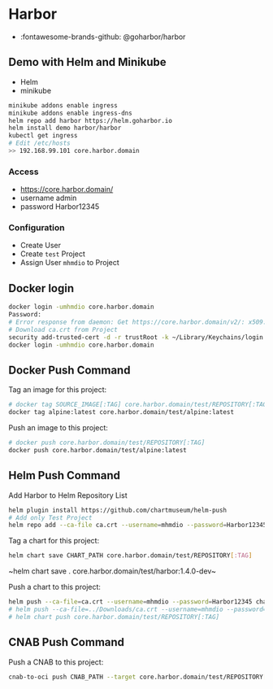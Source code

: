 # Harbor

- :fontawesome-brands-github:  @goharbor/harbor

## Demo with Helm and Minikube

- Helm
- minikube

```bash
minikube addons enable ingress
minikube addons enable ingress-dns
helm repo add harbor https://helm.goharbor.io
helm install demo harbor/harbor
kubectl get ingress
# Edit /etc/hosts
>> 192.168.99.101 core.harbor.domain
```

### Access

- <https://core.harbor.domain/>
- username admin
- password Harbor12345

### Configuration

- Create User
- Create `test` Project
- Assign User `mhmdio` to Project

## Docker login

```bash
docker login -umhmdio core.harbor.domain 
Password: 
# Error response from daemon: Get https://core.harbor.domain/v2/: x509: certificate signed by unknown authority
# Download ca.crt from Project
security add-trusted-cert -d -r trustRoot -k ~/Library/Keychains/login.keychain ./ca.crt
docker login -umhmdio core.harbor.domain 

```

## Docker Push Command

Tag an image for this project:

```bash
# docker tag SOURCE_IMAGE[:TAG] core.harbor.domain/test/REPOSITORY[:TAG]
docker tag alpine:latest core.harbor.domain/test/alpine:latest
```

Push an image to this project:

```bash
# docker push core.harbor.domain/test/REPOSITORY[:TAG]
docker push core.harbor.domain/test/alpine:latest
```

## Helm Push Command

Add Harbor to Helm Repository List

```bash
helm plugin install https://github.com/chartmuseum/helm-push
# Add only Test Project
helm repo add --ca-file ca.crt --username=mhmdio --password=Harbor12345 mini-harbor https://core.harbor.domain/chartrepo/test

```

Tag a chart for this project:

```bash
helm chart save CHART_PATH core.harbor.domain/test/REPOSITORY[:TAG]
```

~helm chart save . core.harbor.domain/test/harbor:1.4.0-dev~

Push a chart to this project:

```bash
helm push --ca-file=ca.crt --username=mhmdio --password=Harbor12345 chart_repo/hello-helm-0.1.0.tgz mini-harbor
# helm push --ca-file=../Downloads/ca.crt --username=mhmdio --password=Harbor12345 harbor-helm mini-harbor
# helm chart push core.harbor.domain/test/REPOSITORY[:TAG]
```

## CNAB Push Command

Push a CNAB to this project:

```bash
cnab-to-oci push CNAB_PATH --target core.harbor.domain/test/REPOSITORY[:TAG] --auto-update-bundle
```
